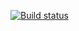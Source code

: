 [![Build status](https://ci.appveyor.com/api/projects/status/skfp14c70j7578o6/branch/main?svg=true)](https://ci.appveyor.com/project/natalia-smyslova/media/branch/main)